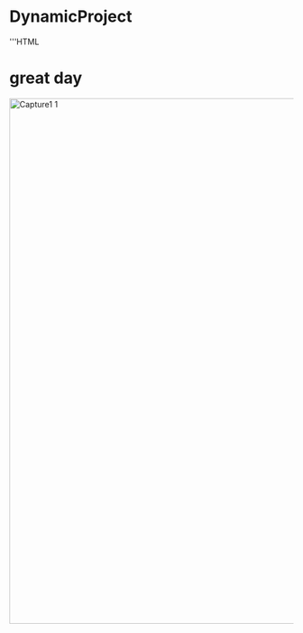 # DynamicProject
'''HTML
<html>
<head>
<meta charset="ISO-8859-1">
<title>Hello world</title>
</head>
<body>
<h1>great day</h1>
</body>
</html>

<img width="931" alt="Capture1 1" src="https://user-images.githubusercontent.com/84330931/118670147-586ddc80-b7c4-11eb-90fa-c39c177c1f1a.PNG">
